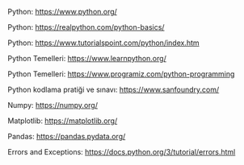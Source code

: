 Python: https://www.python.org/

Python: https://realpython.com/python-basics/

Python: https://www.tutorialspoint.com/python/index.htm

Python Temelleri: https://www.learnpython.org/

Python Temelleri: https://www.programiz.com/python-programming

Python kodlama pratiği ve sınavı: https://www.sanfoundry.com/

Numpy: https://numpy.org/

Matplotlib: https://matplotlib.org/

Pandas: https://pandas.pydata.org/

Errors and Exceptions: https://docs.python.org/3/tutorial/errors.html
